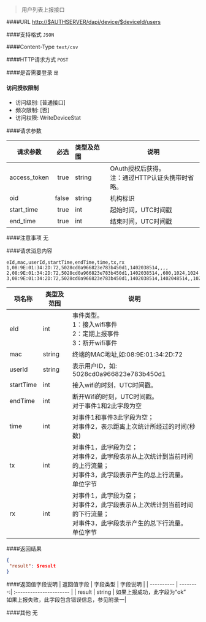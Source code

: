 
> 用户列表上报接口

####URL
<http://$AUTHSERVER/dapi/device/$deviceId/users>

####支持格式
`JSON`

####Content-Type
`text/csv`

####HTTP请求方式
`POST`

####是否需要登录
`是`

#### 访问授权限制
* 访问级别: [普通接口]
* 频次限制: [否]
* 访问权限: WriteDeviceStat


####请求参数

| 请求参数      |    必选 | 类型及范围  | 说明                                |
| ------------- | -------:| :---------- | ----------------------------------- |
| access_token  | true    | string      | OAuth授权后获得。</br>注：通过HTTP认证头携带时省略。 |
| oid           | false   | string      | 机构标识 |
| start_time  | true    | int  | 起始时间，UTC时间戳 |
| end_time    | true    | int  | 结束时间，UTC时间戳 |


####注意事项
无

####请求消息内容
``` csv
eId,mac,userId,startTime,endTime,time,tx,rx
1,08:9E:01:34:2D:72,5028cd0a966823e783b450d1,1402038514,,,,
2,08:9E:01:34:2D:72,5028cd0a966823e783b450d1,1402038514,,600,1024,1024
3,08:9E:01:34:2D:72,5028cd0a966823e783b450d1,1402038514,1402048514,,10240,10240
```

| 项名称 | 类型及范围 |   说明 |
| ------ | ---------- | ------ |
| eId | int | 事件类型。<br/>1：接入wifi事件<br/>2：定期上报事件<br/>3：断开wifi事件 |
| mac | string |  终端的MAC地址,如:08:9E:01:34:2D:72 |
| userId |string | 表示用户ID，如: 5028cd0a966823e783b450d1 |
| startTime |   int | 接入wifi的时刻，UTC时间戳。 |
| endTime | int | 断开Wifi的时刻，UTC时间戳。<br/>对于事件1和2此字段为空 |
| time |    int | 对事件1和事件3此字段为空；<br/>对事件2，表示距离上次统计所经过的时间(秒数) |
| tx |  int | 对事件1，此字段为空；<br/>对事件2，此字段表示从上次统计到当前时间的上行流量；<br/>对事件3，此字段表示产生的总上行流量。<br/>单位字节 |
| rx |  int | 对事件1，此字段为空；<br/>对事件2，此字段表示从上次统计到当前时间的下行流量；<br/>对事件3，此字段表示产生的总下行流量。<br/>单位字节 |


####返回结果
``` JSON
{
 "result": $result
}
```
####返回值字段说明
| 返回值字段 | 字段类型 | 字段说明                |
| ---------- | --------:| :---------------------- |
| result     | string   | 如果上报成功，此字段为“ok” </br>如果上报失败，此字段包含错误信息，参见附录一|

####其他
无
